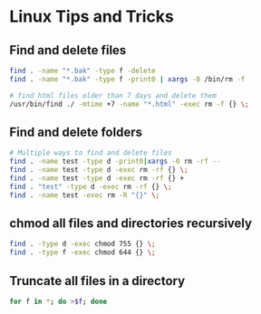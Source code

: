 # Linux Tips and Tricks

## Find and delete files

```bash
find . -name "*.bak" -type f -delete
find . -name "*.bak" -type f -print0 | xargs -0 /bin/rm -f

# find html files older than 7 days and delete them
/usr/bin/find ./ -mtime +7 -name "*.html" -exec rm -f {} \;
```

## Find and delete folders

```bash
# Multiple ways to find and delete files
find . -name test -type d -print0|xargs -0 rm -rf --
find . -name test -type d -exec rm -rf {} \;
find . -name test -type d -exec rm -rf {} +
find . "test" -type d -exec rm -rf {} \;
find . -name test -exec rm -R "{}" \;
```

## chmod all files and directories recursively
```bash
find . -type d -exec chmod 755 {} \;
find . -type f -exec chmod 644 {} \;
```

## Truncate all files in a directory
```bash
for f in *; do >$f; done
```
